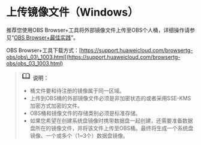 # 上传镜像文件（Windows）<a name="ims_01_0205"></a>

推荐您使用OBS Browser+工具将外部镜像文件上传至OBS个人桶，详细操作请参见“[OBS Browser+最佳实践](https://support.huaweicloud.com/browsertg-obs/obs_03_1006.html)”。

OBS Browser+工具下载方式：[https://support.huaweicloud.com/browsertg-obs/obs\_03\_1003.html](https://support.huaweicloud.com/browsertg-obs/obs_03_1003.html)

>![](public_sys-resources/icon-note.gif) **说明：** 
>-   桶文件要和待注册的镜像属于同一区域。
>-   上传到OBS桶的外部镜像文件必须是非加密状态的或者采用SSE-KMS加密方式加密的文件。
>-   OBS桶和镜像文件的存储类别必须是标准存储。
>-   如果您希望在创建系统盘镜像时携带数据盘一起创建，还需要准备数据盘所在的镜像文件，并将该文件上传至OBS桶。最终将生成一个系统盘镜像、一个或多个（1\~3个）数据盘镜像。

